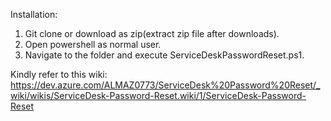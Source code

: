 Installation:
1. Git clone or download as zip(extract zip file after downloads).
2. Open powershell as normal user.
3. Navigate to the folder and execute ServiceDeskPasswordReset.ps1.

Kindly refer to this wiki:
https://dev.azure.com/ALMAZ0773/ServiceDesk%20Password%20Reset/_wiki/wikis/ServiceDesk-Password-Reset.wiki/1/ServiceDesk-Password-Reset